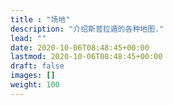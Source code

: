 ```yaml
---
title : "场地"
description: "介绍斯普拉遁的各种地图."
lead: ""
date: 2020-10-06T08:48:45+00:00
lastmod: 2020-10-06T08:48:45+00:00
draft: false
images: []
weight: 100
---
```

